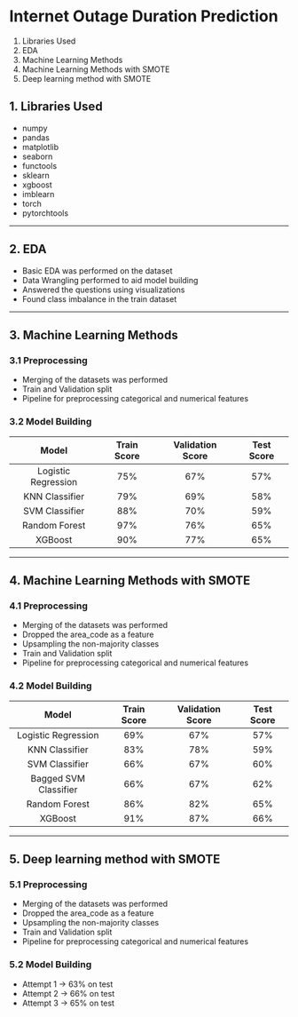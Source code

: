 # Internet Outage Duration Prediction

1. Libraries Used
2. EDA
3. Machine Learning Methods
4. Machine Learning Methods with SMOTE
5. Deep learning method with SMOTE

## 1. Libraries Used

- numpy
- pandas
- matplotlib
- seaborn
- functools
- sklearn
- xgboost
- imblearn
- torch
- pytorchtools

---

## 2. EDA

- Basic EDA was performed on the dataset
- Data Wrangling performed to aid model building
- Answered the questions using visualizations
- Found class imbalance in the train dataset

---

## 3. Machine Learning Methods

### 3.1 Preprocessing

- Merging of the datasets was performed
- Train and Validation split
- Pipeline for preprocessing categorical and numerical features

### 3.2 Model Building

|        Model        | Train Score | Validation Score | Test Score |
|:-------------------:|:-----------:|:----------------:|:----------:|
| Logistic Regression |     75%     |        67%       |     57%    |
|    KNN Classifier   |     79%     |        69%       |     58%    |
|    SVM Classifier   |     88%     |        70%       |     59%    |
|    Random Forest    |     97%     |        76%       |     65%    |
|       XGBoost       |     90%     |        77%       |     65%    |

---

## 4. Machine Learning Methods with SMOTE

### 4.1 Preprocessing

- Merging of the datasets was performed
- Dropped the area_code as a feature
- Upsampling the non-majority classes
- Train and Validation split
- Pipeline for preprocessing categorical and numerical features

### 4.2 Model Building

|         Model         | Train Score | Validation Score | Test Score |
|:---------------------:|:-----------:|:----------------:|:----------:|
|  Logistic Regression  |     69%     |        67%       |     57%    |
|     KNN Classifier    |     83%     |        78%       |     59%    |
|     SVM Classifier    |     66%     |        67%       |     60%    |
| Bagged SVM Classifier |     66%     |        67%       |     62%    |
|     Random Forest     |     86%     |        82%       |     65%    |
|        XGBoost        |     91%     |        87%       |     66%    |

---
 
## 5. Deep learning method with SMOTE

### 5.1 Preprocessing

- Merging of the datasets was performed
- Dropped the area_code as a feature
- Upsampling the non-majority classes
- Train and Validation split
- Pipeline for preprocessing categorical and numerical features

### 5.2 Model Building

- Attempt 1 -> 63% on test
- Attempt 2 -> 66% on test
- Attempt 3 -> 65% on test